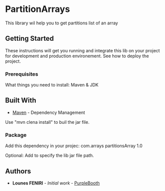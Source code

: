 # PartitionArrays

This library wil help you to get partitions list of an array 

## Getting Started

These instructions will get you running and integrate this lib on your project for development and production environement. See how to deploy the project.

### Prerequisites

What things you need to install: Maven & JDK

## Built With

* [Maven](https://maven.apache.org/) - Dependency Management

Use "mvn clena install" to buil the jar file.

### Package
Add this dependency in your projec: 
    <dependency>
        <groupId>com.arrays</groupId>
        <artifactId>partitionsArray</artifactId>
        <version>1.0</version> 
    </dependency>

Optional: Add <systemPath></systemPath> to specify the lib jar file path. 


## Authors

* **Lounes FENIRI** - *Initial work* - [PurpleBooth](https://github.com/lfeniri)
